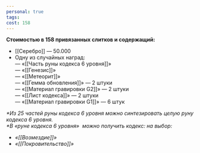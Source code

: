 ```yaml
---
personal: true
tags: 
cost: 158
---
```

**Стоимостью в 158 привязанных слитков и содержащий:**  

- [[Серебро]] — 50.000
- Одну из случайных наград:  
    — «[[Часть руны кодекса 6 уровня]]»  
    — «[[Генезис]]»  
    — «[[Метеорит]]»  
    — «[[Гемма обновления]]» — 2 штуки  
    — «[[Материал гравировки G2]]» — 2 штуки  
    — «[[Лист кодекса]]» — 2 штуки  
    — «[[Материал гравировки G1]]» — 6 штук

_*Из 25 частей руны кодекса 6 уровня можно синтезировать целую руну кодекса 6 уровня._  
_*В «руне кодекса 6 уровня»  можно получить кодекс: на выбор:_  

- _«[[Возмездие]]»_
- _«[[Покровительство]]»_